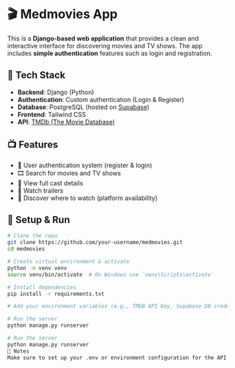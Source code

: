 # 🎬 Medmovies App

This is a **Django-based web application** that provides a clean and interactive interface for discovering movies and TV shows. The app includes **simple authentication** features such as login and registration.

## 🔧 Tech Stack

- **Backend**: Django (Python)
- **Authentication**: Custom authentication (Login & Register)
- **Database**: PostgreSQL (hosted on [Supabase](https://supabase.com))
- **Frontend**: Tailwind CSS
- **API**: [TMDb (The Movie Database)](https://www.themoviedb.org/documentation/api)

## 📺 Features

- 🔐 User authentication system (register & login)
- 🎞️ Search for movies and TV shows
- 👥 View full cast details
- 🎥 Watch trailers
- 📍 Discover where to watch (platform availability)

## 🚀 Setup & Run

```bash
# Clone the repo
git clone https://github.com/your-username/medmovies.git
cd medmovies

# Create virtual environment & activate
python -m venv venv
source venv/bin/activate  # On Windows use `venv\Scripts\activate`

# Install dependencies
pip install -r requirements.txt

# Add your environment variables (e.g., TMDB API Key, Supabase DB credentials)

# Run the server
python manage.py runserver

# Run the server
python manage.py runserver
📝 Notes
Make sure to set up your .env or environment configuration for the API key and Supabase database credentials.
